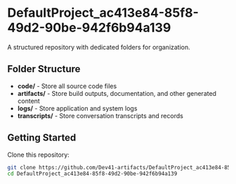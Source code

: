 # DefaultProject_ac413e84-85f8-49d2-90be-942f6b94a139
A structured repository with dedicated folders for organization.

## Folder Structure

- **code/** - Store all source code files
- **artifacts/** - Store build outputs, documentation, and other generated content
- **logs/** - Store application and system logs
- **transcripts/** - Store conversation transcripts and records

## Getting Started

Clone this repository:
```bash
git clone https://github.com/Dev41-artifacts/DefaultProject_ac413e84-85f8-49d2-90be-942f6b94a139
cd DefaultProject_ac413e84-85f8-49d2-90be-942f6b94a139
```
